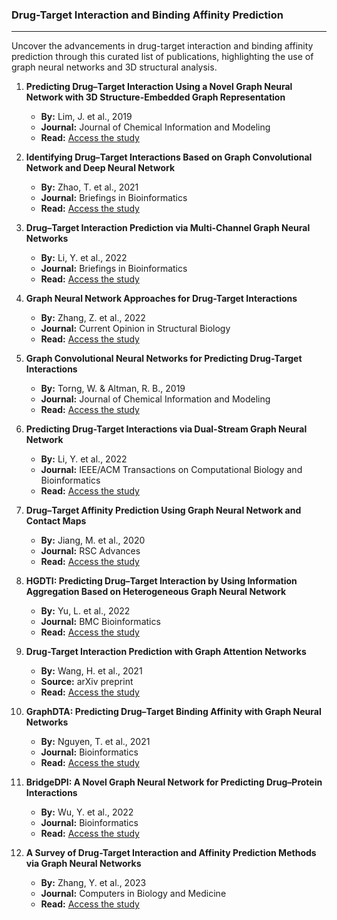 ### Drug-Target Interaction and Binding Affinity Prediction
---
Uncover the advancements in drug-target interaction and binding affinity prediction through this curated list of publications, highlighting the use of graph neural networks and 3D structural analysis.

1. **Predicting Drug–Target Interaction Using a Novel Graph Neural Network with 3D Structure-Embedded Graph Representation**  
   - **By:** Lim, J. et al., 2019  
   - **Journal:** Journal of Chemical Information and Modeling  
   - **Read:** [Access the study](https://pubs.acs.org/doi/full/10.1021/acs.jcim.9b00387)

2. **Identifying Drug–Target Interactions Based on Graph Convolutional Network and Deep Neural Network**  
   - **By:** Zhao, T. et al., 2021  
   - **Journal:** Briefings in Bioinformatics  
   - **Read:** [Access the study](https://academic.oup.com/bib/article/22/2/2141/5828123)

3. **Drug–Target Interaction Prediction via Multi-Channel Graph Neural Networks**  
   - **By:** Li, Y. et al., 2022  
   - **Journal:** Briefings in Bioinformatics  
   - **Read:** [Access the study](https://academic.oup.com/bib/article/23/1/bbab346/6363570)

4. **Graph Neural Network Approaches for Drug-Target Interactions**  
   - **By:** Zhang, Z. et al., 2022  
   - **Journal:** Current Opinion in Structural Biology  
   - **Read:** [Access the study](https://www.sciencedirect.com/science/article/pii/S0959440X2100169X)

5. **Graph Convolutional Neural Networks for Predicting Drug-Target Interactions**  
   - **By:** Torng, W. & Altman, R. B., 2019  
   - **Journal:** Journal of Chemical Information and Modeling  
   - **Read:** [Access the study](https://pubs.acs.org/doi/full/10.1021/acs.jcim.9b00628)

6. **Predicting Drug-Target Interactions via Dual-Stream Graph Neural Network**  
   - **By:** Li, Y. et al., 2022  
   - **Journal:** IEEE/ACM Transactions on Computational Biology and Bioinformatics  
   - **Read:** [Access the study](https://ieeexplore.ieee.org/abstract/document/9882129)

7. **Drug–Target Affinity Prediction Using Graph Neural Network and Contact Maps**  
   - **By:** Jiang, M. et al., 2020  
   - **Journal:** RSC Advances  
   - **Read:** [Access the study](https://pubs.rsc.org/en/content/articlehtml/2020/ra/d0ra02297g)

8. **HGDTI: Predicting Drug–Target Interaction by Using Information Aggregation Based on Heterogeneous Graph Neural Network**  
   - **By:** Yu, L. et al., 2022  
   - **Journal:** BMC Bioinformatics  
   - **Read:** [Access the study](https://link.springer.com/article/10.1186/s12859-022-04655-5)

9. **Drug-Target Interaction Prediction with Graph Attention Networks**  
   - **By:** Wang, H. et al., 2021  
   - **Source:** arXiv preprint  
   - **Read:** [Access the study](https://arxiv.org/abs/2107.06099)

10. **GraphDTA: Predicting Drug–Target Binding Affinity with Graph Neural Networks**  
    - **By:** Nguyen, T. et al., 2021  
    - **Journal:** Bioinformatics  
    - **Read:** [Access the study](https://academic.oup.com/bioinformatics/article/37/8/1140/5942970)

11. **BridgeDPI: A Novel Graph Neural Network for Predicting Drug–Protein Interactions**  
    - **By:** Wu, Y. et al., 2022  
    - **Journal:** Bioinformatics  
    - **Read:** [Access the study](https://academic.oup.com/bioinformatics/article/38/9/2571/6547049)

12. **A Survey of Drug-Target Interaction and Affinity Prediction Methods via Graph Neural Networks**  
    - **By:** Zhang, Y. et al., 2023  
    - **Journal:** Computers in Biology and Medicine  
    - **Read:** [Access the study](https://www.sciencedirect.com/science/article/pii/S0010482523006017)

